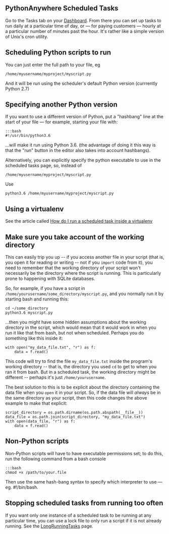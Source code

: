 
<!--
.. title: Scheduled tasks
.. slug: ScheduledTasks
.. date: 2015-05-13 14:35:28 UTC+01:00
.. tags:
.. category:
.. link:
.. description:
.. type: text
-->



## PythonAnywhere Scheduled Tasks


Go to the Tasks tab on your
[Dashboard](https://www.pythonanywhere.com/dashboard/). From there you can set
up tasks to run daily at a particular time of day, or — for paying customers —
hourly at a particular number of minutes past the hour. It's rather like a
simple version of Unix's cron utility.


## Scheduling Python scripts to run

You can just enter the full path to your file, eg

```
/home/myusername/myproject/myscript.py
```

And it will be run using the scheduler's default Python version (currrently Python 2.7)


## Specifying another Python version

If you want to use a different version of Python, put a "hashbang" line at the
start of your file — for example, starting your file with:

    :::bash
    #!/usr/bin/python3.6

...will make it run using Python 3.6.  (the advantage of
doing it this way is that the "run" button in the editor
also takes into account hashbangs).


Alternatively, you can explicitly specify the python executable to use in the scheduled tasks page, so, instead of


```
/home/myusername/myproject/myscript.py
```

Use


```
python3.6 /home/myusername/myproject/myscript.py
```



## Using a virtualenv

See the article called [How do I run a scheduled task inside a virtualenv](/pages/VirtualEnvInScheduledTasks)


## Make sure you take account of the working directory

This can easily trip you up -- if you access another file in your script (that is, you
open it for reading or writing -- not if you `import` code from it), you need to
remember that the working directory of your script won't necessarily be the directory
where the script is running.  This is particularly prone to happening with SQLite
databases.

So, for example, if you have a script in
`/home/yourusername/some_directory/myscript.py`, and you normally run it by starting
bash and running this:

    cd ~/some_directory
    python3.6 myscript.py

...then you might have some hidden assumptions about the working directory in the
script, which would mean that it would work in when you run it like that from bash, but not when scheduled.
Perhaps you do something like this inside it:

    with open("my_data_file.txt", "r") as f:
        data = f.read()

This code will try to find the file `my_data_file.txt` inside the program's working
directory -- that is, the directory you used `cd` to get to when you ran it from
bash.  But in a scheduled task, the working directory might be different -- perhaps
it's just `/home/yourusername`.

The best solution to this is to be explicit about the directory containing the data file
when you `open` it in your script.  So, if the data file will *always* be in the same
directory as your script, then this code changes the above example to make that explicit:

    script_directory = os.path.dirname(os.path.abspath(__file__))
    data_file = os.path.join(script_directory, "my_data_file.txt")
    with open(data_file, "r") as f:
        data = f.read()



## Non-Python scripts

Non-Python scripts will have to have executable permissions set; to do this, run the following
command from a bash console

    :::bash
    chmod +x /path/to/your.file

Then use the same hash-bang syntax to specify which interpreter to
use — eg. #!/bin/bash.



## Stopping scheduled tasks from running too often

If you want only one instance of a scheduled task to be running at any
particular time, you can use a lock file to only run a script if it is not
already running. See the [LongRunningTasks](/pages/LongRunningTasks) page.

